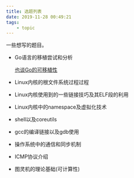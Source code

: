 ```yaml
---
title: 选题列表
date: 2019-11-28 00:49:21
tags:
    - topic
---
```


一些想写的题目。

+ Go语言的移植尝试和分析

    [也谈Go的可移植性](https://tonybai.com/2017/06/27/an-intro-about-go-portability/)

+ Linux内核的根文件系统过程过程

+ Linux内核使用到的一些链接技巧及其ELF段的利用

+ Linux内核中的namespace及虚拟化技术

+ shell以及coreutils

+ gcc的编译链接以及gdb使用

+ 操作系统中的通信和同步机制 

+ ICMP协议介绍

+ 图灵机的理论基础(可计算性)